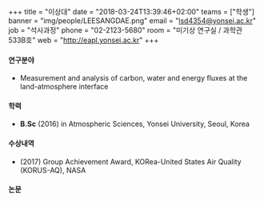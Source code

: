 +++
title = "이상대"
date = "2018-03-24T13:39:46+02:00"
teams = ["학생"]
banner = "img/people/LEESANGDAE.png"
email = "lsd4354@yonsei.ac.kr"
job = "석사과정"
phone = "02-2123-5680"
room = "미기상 연구실 / 과학관 533B호"
web = "http://eapl.yonsei.ac.kr"
+++

#### 연구분야
+ Measurement and analysis of carbon, water and energy fluxes at the land-atmosphere interface

#### 학력
 + **B.Sc** (2016) in Atmospheric Sciences, Yonsei University, Seoul, Korea

#### 수상내역
+ (2017) Group Achievement Award, KORea-United States Air Quality (KORUS-AQ), NASA

#### 논문

